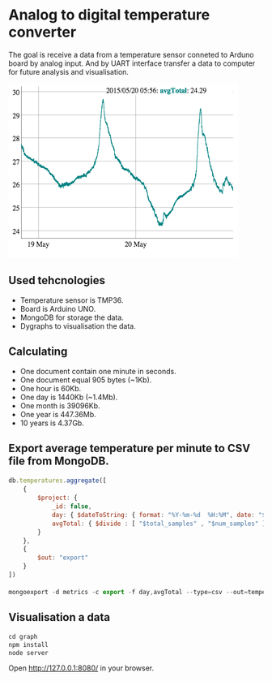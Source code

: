# Analog to digital temperature converter

The goal is receive a data from a temperature sensor conneted to Arduno board by analog input. And by UART interface transfer a data to computer for future analysis and visualisation.

![Graph Screenshot](https://raw.githubusercontent.com/manyahin/temperature_outside/master/graph/graph_vision.png)

## Used tehcnologies

* Temperature sensor is TMP36.
* Board is Arduino UNO.
* MongoDB for storage the data.
* Dygraphs to visualisation the data.

## Calculating

* One document contain one minute in seconds.
* One document equal 905 bytes (~1Kb).
* One hour is 60Kb.  
* One day is 1440Kb (~1.4Mb).  
* One month is 39096Kb.    
* One year is 447.36Mb.  
* 10 years is 4.37Gb.   

## Export average temperature per minute to CSV file from MongoDB.

```javascript
db.temperatures.aggregate([
	{ 
		$project: {
			_id: false,
			day: { $dateToString: { format: "%Y-%m-%d  %H:%M", date: "$timestamp" } },
			avgTotal: { $divide : [ "$total_samples" , "$num_samples" ] } 
		} 
	},
	{
		$out: "export"
	}
])

mongoexport -d metrics -c export -f day,avgTotal --type=csv --out=temperatures.csv
```

## Visualisation a data
```
cd graph
npm install
node server
```
Open http://127.0.0.1:8080/ in your browser.

